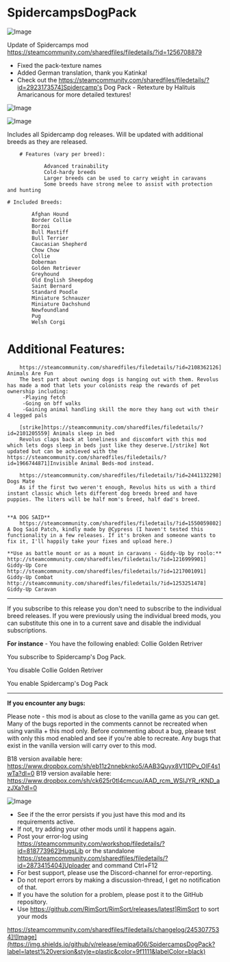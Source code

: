 # SpidercampsDogPack

![Image](https://i.imgur.com/buuPQel.png)

Update of Spidercamps mod
https://steamcommunity.com/sharedfiles/filedetails/?id=1256708879

- Fixed the pack-texture names
- Added German translation, thank you Katinka!
- Check out the https://steamcommunity.com/sharedfiles/filedetails/?id=2923173574]Spidercamp's Dog Pack - Retexture by Halituis Amaricanous for more detailed textures!

![Image](https://i.imgur.com/pufA0kM.png)

	
![Image](https://i.imgur.com/Z4GOv8H.png)

Includes all Spidercamp dog releases. Will be updated with additional breeds as they are released.

        # Features (vary per breed):

                Advanced trainability
                Cold-hardy breeds
                Larger breeds can be used to carry weight in caravans
                Some breeds have strong melee to assist with protection and hunting

	# Included Breeds:

			Afghan Hound
			Border Collie
			Borzoi
			Bull Mastiff
			Bull Terrier
			Caucasian Shepherd
			Chow Chow
			Collie
			Doberman
			Golden Retriever
			Greyhound
			Old English Sheepdog
			Saint Bernard
			Standard Poodle
			Miniature Schnauzer
			Miniature Dachshund
			Newfoundland
			Pug
			Welsh Corgi

  # Additional Features:

        https://steamcommunity.com/sharedfiles/filedetails/?id=2108362126] Animals Are Fun
        The best part about owning dogs is hanging out with them. Revolus has made a mod that lets your colonists reap the rewards of pet ownership including:
         -Playing fetch
         -Going on bff walks
         -Gaining animal handling skill the more they hang out with their 4 legged pals

        [strike]https://steamcommunity.com/sharedfiles/filedetails/?id=2101205559] Animals sleep in bed
        Revolus claps back at loneliness and discomfort with this mod which lets dogs sleep in beds just like they deserve.[/strike] Not updated but can be achieved with the https://steamcommunity.com/sharedfiles/filedetails/?id=1966744871]Invisible Animal Beds-mod instead.

        https://steamcommunity.com/sharedfiles/filedetails/?id=2441132298] Dogs Mate
        As if the first two weren't enough, Revolus hits us with a third instant classic which lets different dog breeds breed and have puppies. The liters will be half mom's breed, half dad's breed. 


	**A DOG SAID**
        https://steamcommunity.com/sharedfiles/filedetails/?id=1550059802] A Dog Said Patch, kindly made by @Cypress (I haven't tested this functionality in a few releases. If it's broken and someone wants to fix it, I'll happily take your fixes and upload here.)

	**Use as battle mount or as a mount in caravans - Giddy-Up by roolo:**
	http://steamcommunity.com/sharedfiles/filedetails/?id=1216999901] Giddy-Up Core	
	http://steamcommunity.com/sharedfiles/filedetails/?id=1217001091] Giddy-Up Combat
	http://steamcommunity.com/sharedfiles/filedetails/?id=1253251478] Giddy-Up Caravan  

----------------------------------------------------------

If you subscribe to this release you don't need to subscribe to the individual breed releases. If you were previously using the individual breed mods, you can substitute this one in to a current save and disable the individual subscriptions.

**For instance** - You have the following enabled:
Collie
Golden Retriver

You subscribe to Spidercamp's Dog Pack.

You disable 
Collie
Golden Retriver

You enable 
Spidercamp's Dog Pack

---------------------------------------------------------------------
**If you encounter any bugs:**

Please note - this mod is about as close to the vanilla game as you can get. Many of the bugs reported in the comments cannot be recreated when using vanilla + this mod only. Before commenting about a bug, please test with only this mod enabled and see if you're able to recreate. Any bugs that exist in the vanilla version will carry over to this mod. 

B18 version available here: https://www.dropbox.com/sh/eb11z2nnebknko5/AAB3Quyx8V11DPv_OlF4s1wTa?dl=0
B19 version available here: https://www.dropbox.com/sh/ck625r0tl4cmcuo/AAD_rcm_WSlJYR_rKND_azJXa?dl=0

![Image](https://i.imgur.com/PwoNOj4.png)



-  See if the the error persists if you just have this mod and its requirements active.
-  If not, try adding your other mods until it happens again.
-  Post your error-log using https://steamcommunity.com/workshop/filedetails/?id=818773962]HugsLib or the standalone https://steamcommunity.com/sharedfiles/filedetails/?id=2873415404]Uploader and command Ctrl+F12
-  For best support, please use the Discord-channel for error-reporting.
-  Do not report errors by making a discussion-thread, I get no notification of that.
-  If you have the solution for a problem, please post it to the GitHub repository.
-  Use https://github.com/RimSort/RimSort/releases/latest]RimSort to sort your mods



https://steamcommunity.com/sharedfiles/filedetails/changelog/2453077534]![Image](https://img.shields.io/github/v/release/emipa606/SpidercampsDogPack?label=latest%20version&style=plastic&color=9f1111&labelColor=black)

